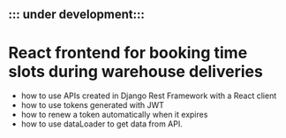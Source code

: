 <h2>::: under development:::</h2>

<h1>React frontend for booking time slots during warehouse deliveries</h1>

<ul>
  <li>how to use APIs created in Django Rest Framework with a React client</li>
  <li>how to use tokens generated with JWT</li>
  <li>how to renew a token automatically when it expires</li>
  <li>how to use dataLoader to get data from API.</li>
</ul>
